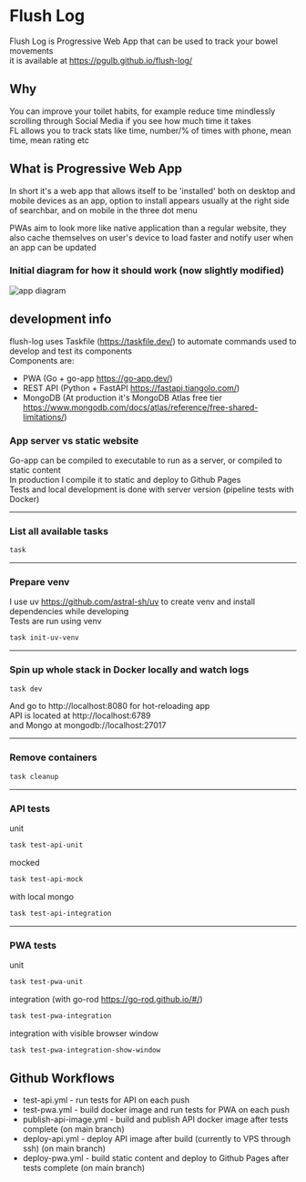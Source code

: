 # Flush Log  
Flush Log is Progressive Web App that can be used to track your bowel movements  
it is available at https://pgulb.github.io/flush-log/  
  
## Why  
You can improve your toilet habits, for example reduce time mindlessly scrolling through
Social Media if you see how much time it takes  
FL allows you to track stats like time, number/% of times with phone, mean time, mean rating etc
  
## What is Progressive Web App  
In short it's a web app that allows itself to be 'installed' both on desktop and mobile devices
as an app, option to install appears usually at the right side of searchbar, and on mobile
in the three dot menu
  
PWAs aim to look more like native application than a regular website, they also cache themselves on
user's device to load faster and notify user when an app can be updated  
  
### Initial diagram for how it should work (now slightly modified)  
<img src="./systems.png" alt="app diagram" align="center"/>
  
## development info  
  
flush-log uses Taskfile (https://taskfile.dev/) to automate commands used to
develop and test its components  
Components are:
- PWA (Go + go-app https://go-app.dev/)  
- REST API (Python + FastAPI https://fastapi.tiangolo.com/)  
- MongoDB (At production it's MongoDB Atlas free tier https://www.mongodb.com/docs/atlas/reference/free-shared-limitations/)  
  
### App server vs static website
Go-app can be compiled to executable to run as a server, or compiled to static content  
In production I compile it to static and deploy to Github Pages  
Tests and local development is done with server version (pipeline tests with Docker)  
  
---
### List all available tasks  
```sh
task
```
---
### Prepare venv
I use uv https://github.com/astral-sh/uv to create venv and install dependencies while developing  
Tests are run using venv  
```sh
task init-uv-venv
```
---
### Spin up whole stack in Docker locally and watch logs  
  
```sh
task dev
```
And go to http://localhost:8080 for hot-reloading app  
API is located at http://localhost:6789  
and Mongo at mongodb://localhost:27017  
  
---
### Remove containers  
```sh
task cleanup
```
---
### API tests
unit  
```sh
task test-api-unit
```
mocked  
```sh
task test-api-mock
```
with local mongo  
```sh
task test-api-integration
```
---
### PWA tests
unit  
```sh
task test-pwa-unit
```
integration (with go-rod https://go-rod.github.io/#/)  
```sh
task test-pwa-integration
```
integration with visible browser window  
```sh
task test-pwa-integration-show-window
```
## Github Workflows
- test-api.yml - run tests for API on each push
- test-pwa.yml - build docker image and run tests for PWA on each push
- publish-api-image.yml - build and publish API docker image after tests complete (on main branch)
- deploy-api.yml - deploy API image after build (currently to VPS through ssh) (on main branch)
- deploy-pwa.yml - build static content and deploy to Github Pages after tests complete (on main branch)
